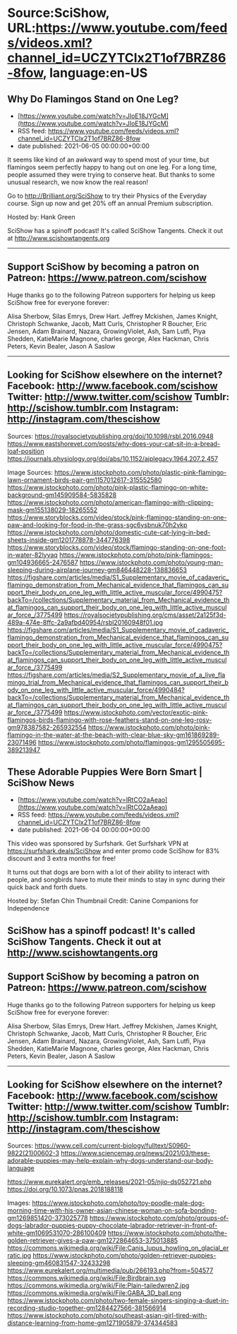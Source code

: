 # Source:SciShow, URL:https://www.youtube.com/feeds/videos.xml?channel_id=UCZYTClx2T1of7BRZ86-8fow, language:en-US

## Why Do Flamingos Stand on One Leg?
 - [https://www.youtube.com/watch?v=JIoE18JYGcM](https://www.youtube.com/watch?v=JIoE18JYGcM)
 - RSS feed: https://www.youtube.com/feeds/videos.xml?channel_id=UCZYTClx2T1of7BRZ86-8fow
 - date published: 2021-06-05 00:00:00+00:00

It seems like kind of an awkward way to spend most of your time, but flamingos seem perfectly happy to hang out on one leg. For a long time, people assumed they were trying to conserve heat. But thanks to some unusual research, we now know the real reason!

Go to http://Brilliant.org/SciShow to try their Physics of the Everyday course. Sign up now and get 20% off an annual Premium subscription.

Hosted by: Hank Green

SciShow has a spinoff podcast! It's called SciShow Tangents. Check it out at http://www.scishowtangents.org

----------
Support SciShow by becoming a patron on Patreon: https://www.patreon.com/scishow
----------
Huge thanks go to the following Patreon supporters for helping us keep SciShow free for everyone forever:

Alisa Sherbow, Silas Emrys, Drew Hart. Jeffrey Mckishen, James Knight, Christoph Schwanke, Jacob, Matt Curls, Christopher R Boucher, Eric Jensen, Adam Brainard, Nazara, GrowingViolet, Ash, Sam Lutfi, Piya Shedden, KatieMarie Magnone, charles george, Alex Hackman, Chris Peters, Kevin Bealer, Jason A Saslow

----------
Looking for SciShow elsewhere on the internet?
Facebook: http://www.facebook.com/scishow
Twitter: http://www.twitter.com/scishow
Tumblr: http://scishow.tumblr.com
Instagram: http://instagram.com/thescishow
----------
Sources:
https://royalsocietypublishing.org/doi/10.1098/rsbl.2016.0948 
https://www.eastshorevet.com/posts/why-does-your-cat-sit-in-a-bread-loaf-position
https://journals.physiology.org/doi/abs/10.1152/ajplegacy.1964.207.2.457

Image Sources:
https://www.istockphoto.com/photo/plastic-pink-flamingo-lawn-ornament-birds-pair-gm1157012617-315552580
https://www.istockphoto.com/photo/pink-plastic-flamingo-on-white-background-gm145909584-5835828
https://www.istockphoto.com/photo/american-flamingo-with-clipping-mask-gm155138029-18265552
https://www.storyblocks.com/video/stock/pink-flamingo-standing-on-one-paw-and-looking-for-food-in-the-grass-sgc6ysbnuk70h2vkp
https://www.istockphoto.com/photo/domestic-cute-cat-lying-in-bed-sheets-inside-gm1201778878-344776398
https://www.storyblocks.com/video/stock/flamingo-standing-on-one-foot-in-water-82lyvaq
https://www.istockphoto.com/photo/pink-flamingos-gm104936665-2476587
https://www.istockphoto.com/photo/young-man-sleeping-during-airplane-journey-gm846448228-138836653
https://figshare.com/articles/media/S1_Supplementary_movie_of_cadaveric_flamingo_demonstration_from_Mechanical_evidence_that_flamingos_can_support_their_body_on_one_leg_with_little_active_muscular_force/4990475?backTo=/collections/Supplementary_material_from_Mechanical_evidence_that_flamingos_can_support_their_body_on_one_leg_with_little_active_muscular_force_/3775499
https://royalsocietypublishing.org/cms/asset/2a125f3d-489a-474e-8ffc-2a9afbd40954/rsbl20160948f01.jpg
https://figshare.com/articles/media/S1_Supplementary_movie_of_cadaveric_flamingo_demonstration_from_Mechanical_evidence_that_flamingos_can_support_their_body_on_one_leg_with_little_active_muscular_force/4990475?backTo=/collections/Supplementary_material_from_Mechanical_evidence_that_flamingos_can_support_their_body_on_one_leg_with_little_active_muscular_force_/3775499
https://figshare.com/articles/media/S2_Supplementary_movie_of_a_live_flamingo_trial_from_Mechanical_evidence_that_flamingos_can_support_their_body_on_one_leg_with_little_active_muscular_force/4990484?backTo=/collections/Supplementary_material_from_Mechanical_evidence_that_flamingos_can_support_their_body_on_one_leg_with_little_active_muscular_force_/3775499
https://www.istockphoto.com/vector/exotic-pink-flamingos-birds-flamingo-with-rose-feathers-stand-on-one-leg-rosy-gm978387582-265932554
https://www.istockphoto.com/photo/pink-flamingo-in-the-water-at-the-beach-with-clear-blue-sky-gm161869289-23071496
https://www.istockphoto.com/photo/flamingos-gm1295505695-389213947

## These Adorable Puppies Were Born Smart | SciShow News
 - [https://www.youtube.com/watch?v=lRtCO2aAeao](https://www.youtube.com/watch?v=lRtCO2aAeao)
 - RSS feed: https://www.youtube.com/feeds/videos.xml?channel_id=UCZYTClx2T1of7BRZ86-8fow
 - date published: 2021-06-04 00:00:00+00:00

This video was sponsored by Surfshark. Get Surfshark VPN at https://surfshark.deals/SciShow and enter promo code SciShow for 83% discount and 3 extra months for free!

It turns out that dogs are born with a lot of their ability to interact with people, and songbirds have to mute their minds to stay in sync during their quick back and forth duets.

Hosted by: Stefan Chin
Thumbnail Credit: Canine Companions for Independence

SciShow has a spinoff podcast! It's called SciShow Tangents. Check it out at http://www.scishowtangents.org
----------
Support SciShow by becoming a patron on Patreon: https://www.patreon.com/scishow
----------
Huge thanks go to the following Patreon supporters for helping us keep SciShow free for everyone forever:

Alisa Sherbow, Silas Emrys, Drew Hart. Jeffrey Mckishen, James Knight, Christoph Schwanke, Jacob, Matt Curls, Christopher R Boucher, Eric Jensen, Adam Brainard, Nazara, GrowingViolet, Ash, Sam Lutfi, Piya Shedden, KatieMarie Magnone, charles george, Alex Hackman, Chris Peters, Kevin Bealer, Jason A Saslow

----------
Looking for SciShow elsewhere on the internet?
Facebook: http://www.facebook.com/scishow
Twitter: http://www.twitter.com/scishow
Tumblr: http://scishow.tumblr.com
Instagram: http://instagram.com/thescishow
----------
Sources:
https://www.cell.com/current-biology/fulltext/S0960-9822(21)00602-3
https://www.sciencemag.org/news/2021/03/these-adorable-puppies-may-help-explain-why-dogs-understand-our-body-language

https://www.eurekalert.org/emb_releases/2021-05/njio-ds052721.php
https://doi.org/10.1073/pnas.2018188118

Images:
https://www.istockphoto.com/photo/toy-poodle-male-dog-morning-time-with-his-owner-asian-chinese-woman-on-sofa-bonding-gm1269851420-373025778
https://www.istockphoto.com/photo/groups-of-dogs-labrador-puppies-puppy-chocolate-labrador-retriever-in-front-of-white-gm1069531070-286100409
https://www.istockphoto.com/photo/the-golden-retriever-gives-a-paw-gm1272864653-375013885
https://commons.wikimedia.org/wiki/File:Canis_lupus_howling_on_glacial_erratic.jpg
https://www.istockphoto.com/photo/golden-retriever-puppies-sleeping-gm460831547-32433298
https://www.eurekalert.org/multimedia/pub/266193.php?from=504577
https://commons.wikimedia.org/wiki/File:Birdbrain.svg
https://commons.wikimedia.org/wiki/File:Plain-tailedwren2.jpg
https://commons.wikimedia.org/wiki/File:GABA_3D_ball.png
https://www.istockphoto.com/photo/two-female-singers-singing-a-duet-in-recording-studio-together-gm1284427566-381566914
https://www.istockphoto.com/photo/southeast-asian-girl-tired-with-distance-learning-from-home-gm1271905879-374344583

